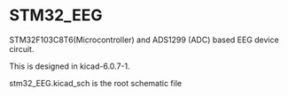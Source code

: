 # STM32_EEG

STM32F103C8T6(Microcontroller) and ADS1299 (ADC) based EEG device circuit.

This is designed in kicad-6.0.7-1. 

stm32_EEG.kicad_sch is the root schematic file
